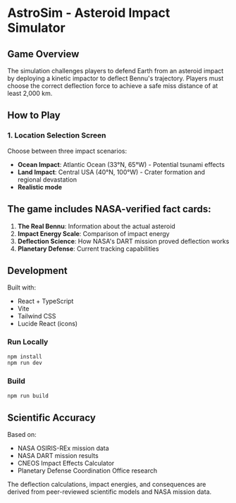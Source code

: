 # AstroSim - Asteroid Impact Simulator

## Game Overview

The simulation challenges players to defend Earth from an asteroid impact by deploying a kinetic impactor to deflect Bennu's trajectory. Players must choose the correct deflection force to achieve a safe miss distance of at least 2,000 km.

## How to Play

### 1. Location Selection Screen
Choose between three impact scenarios:
- **Ocean Impact**: Atlantic Ocean (33°N, 65°W) - Potential tsunami effects
- **Land Impact**: Central USA (40°N, 100°W) - Crater formation and regional devastation
- **Realistic mode**


## The game includes NASA-verified fact cards:
1. **The Real Bennu**: Information about the actual asteroid
2. **Impact Energy Scale**: Comparison of impact energy
3. **Deflection Science**: How NASA's DART mission proved deflection works
4. **Planetary Defense**: Current tracking capabilities

## Development

Built with:
- React + TypeScript
- Vite
- Tailwind CSS
- Lucide React (icons)

### Run Locally
```bash
npm install
npm run dev
```

### Build
```bash
npm run build
```

## Scientific Accuracy

Based on:
- NASA OSIRIS-REx mission data
- NASA DART mission results
- CNEOS Impact Effects Calculator
- Planetary Defense Coordination Office research

The deflection calculations, impact energies, and consequences are derived from peer-reviewed scientific models and NASA mission data.
